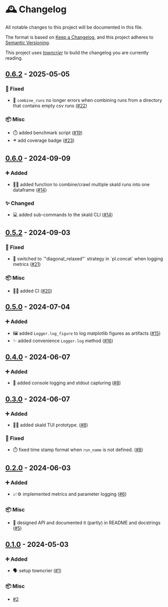 # 🕰️ Changelog

All notable changes to this project will be documented in this file.

The format is based on [Keep a Changelog](https://keepachangelog.com/en/1.0.0/), and this project adheres to [Semantic Versioning](https://semver.org/spec/v2.0.0.html).

This project uses [*towncrier*](https://towncrier.readthedocs.io/) to build the changelog you are currently reading.

<!-- towncrier release notes start -->

## [0.6.2](https://github.com/laurenzbeck/skald/tree/0.6.2) - 2025-05-05


### 🐛 Fixed

- 📂 `combine_runs` no longer errors when combining runs from a directory that contains empty csv runs ([#22](https://github.com/laurenzbeck/skald/issues/22))

### 📦 Misc

- ⏱️ added benchmark script ([#19](https://github.com/laurenzbeck/skald/issues/19))
- ☂️ add coverage badge ([#23](https://github.com/laurenzbeck/skald/issues/23))


## [0.6.0](https://github.com/laurenzbeck/skald/tree/0.6.0) - 2024-09-09


### ➕ Added

- 📂🔎 added function to combine/crawl multiple skald runs into one dataframe ([#14](https://github.com/laurenzbeck/skald/issues/14))

### ✨ Changed

- 💻 added sub-commands to the skald CLI ([#14](https://github.com/laurenzbeck/skald/issues/14))


## [0.5.2](https://github.com/laurenzbeck/skald/tree/0.5.2) - 2024-09-03


### 🐛 Fixed

- 🤷 switched to ´"diagonal_relaxed"´ strategy in ´pl.concat´ when logging metrics ([#21](https://github.com/laurenzbeck/skald/issues/21))

### 📦 Misc

- 🧑‍💻 added CI ([#20](https://github.com/laurenzbeck/skald/issues/20))


## [0.5.0](https://github.com/laurenzbeck/skald/tree/0.5.0) - 2024-07-04


### ➕ Added

- 🖼️ added `Logger.log_figure` to log matplotlib figures as artifacts ([#15](https://github.com/laurenzbeck/skald/issues/15))
- ✨ added convenience `Logger.log` method ([#16](https://github.com/laurenzbeck/skald/issues/16))


## [0.4.0](https://github.com/laurenzbeck/skald/tree/0.4.0) - 2024-06-07


### ➕ Added

- 📃 added console logging and stdout capturing ([#8](https://github.com/laurenzbeck/skald/issues/8))


## [0.3.0](https://github.com/laurenzbeck/skald/tree/0.3.0) - 2024-06-07


### ➕ Added

- 🧑‍💻 added skald TUI prototype. ([#8](https://github.com/laurenzbeck/skald/issues/8))

### 🐛 Fixed

- ⏱️ fixed time stamp format when `run_name` is not defined. ([#8](https://github.com/laurenzbeck/skald/issues/8))


## [0.2.0](https://github.com/laurenzbeck/skald/tree/0.2.0) - 2024-06-03


### ➕ Added

- 📈⚙️ implemented metrics and parameter logging ([#6](https://github.com/laurenzbeck/skald/issues/6))

### 📦 Misc

- 📮 designed API and documented it (partly) in README and docstrings ([#5](https://github.com/laurenzbeck/skald/issues/5))


## [0.1.0](https://github.com/laurenzbeck/skald/tree/0.1.0) - 2024-05-03


### ➕ Added

- 🗣️ setup towncrier ([#1](https://github.com/laurenzbeck/skald/issues/1))

### 📦 Misc

- [#2](https://github.com/laurenzbeck/skald/issues/2)
